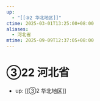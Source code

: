 ```yaml
---
up:
  - "[[③2 华北地区]]"
ctime: 2025-03-01T13:25:00+08:00
aliases:
  - 河北省
mtime: 2025-09-09T12:37:05+08:00
---
```


# ③22 河北省

- up: [[③2 华北地区]]
